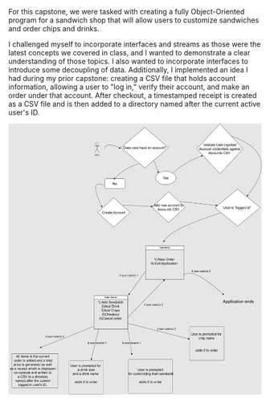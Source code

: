 For this capstone, we were tasked with creating a fully Object-Oriented program for a sandwich shop that will allow users to customize sandwiches and order chips and drinks.

I challenged myself to incorporate interfaces and streams as those were the latest concepts we covered in class, and I wanted to demonstrate a clear understanding of those topics. I also wanted to incorporate interfaces to introduce some decoupling of data. Additionally, I implemented an idea I had during my prior capstone: creating a CSV file that holds account information, allowing a user to "log in," verify their account, and make an order under that account. After checkout, a timestamped receipt is created as a CSV file and is then added to a directory named after the current active user's ID.

![Capstone 2 diagram](https://github.com/SirChristianJ/DELI-ciousv2/blob/main/capstone2diagram%20(1).jpg)

